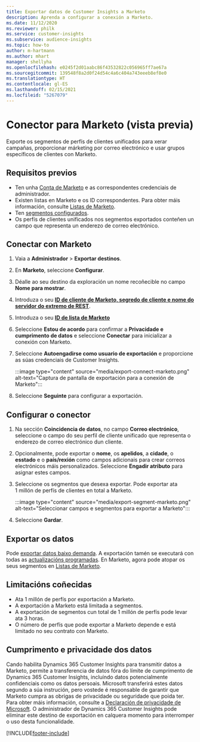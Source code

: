 ```yaml
---
title: Exportar datos de Customer Insights a Marketo
description: Aprenda a configurar a conexión a Marketo.
ms.date: 11/12/2020
ms.reviewer: philk
ms.service: customer-insights
ms.subservice: audience-insights
ms.topic: how-to
author: m-hartmann
ms.author: mhart
manager: shellyha
ms.openlocfilehash: e0245f2d01aabc86f43532822c056965ff7ae67a
ms.sourcegitcommit: 139548f8a2d0f24d54c4a6c404a743eeeb8ef8e0
ms.translationtype: HT
ms.contentlocale: gl-ES
ms.lasthandoff: 02/15/2021
ms.locfileid: "5267079"
---
```

# <a name="connector-for-marketo-preview"></a>Conector para Marketo (vista previa)

Exporte os segmentos de perfís de clientes unificados para xerar campañas, proporcionar márketing por correo electrónico e usar grupos específicos de clientes con Marketo.

## <a name="prerequisites"></a>Requisitos previos

-   Ten unha [Conta de Marketo](https://login.marketo.com/) e as correspondentes credenciais de administrador.
-   Existen listas en Marketo e os ID correspondentes. Para obter máis información, consulte [Listas de Marketo](https://docs.marketo.com/display/public/DOCS/Understanding+Static+Lists).
-   Ten [segmentos configurados](segments.md).
-   Os perfís de clientes unificados nos segmentos exportados conteñen un campo que representa un enderezo de correo electrónico.

## <a name="connect-to-marketo"></a>Conectar con Marketo

1. Vaia a **Administrador** > **Exportar destinos**.

1. En **Marketo**, seleccione **Configurar**.

1. Déalle ao seu destino da exploración un nome recoñecible no campo **Nome para mostrar**.

1. Introduza o seu **[ID de cliente de Marketo, segredo de cliente e nome do servidor do extremo de REST](https://developers.marketo.com/rest-api/authentication/)**.

1. Introduza o seu **[ID de lista de Marketo](https://docs.marketo.com/display/public/DOCS/Understanding+Static+Lists)** 

1. Seleccione **Estou de acordo** para confirmar a **Privacidade e cumprimento de datos** e seleccione **Conectar** para inicializar a conexión con Marketo.

1. Seleccione **Autoengadirse como usuario de exportación** e proporcione as súas credenciais de Customer Insights.

   :::image type="content" source="media/export-connect-marketo.png" alt-text="Captura de pantalla de exportación para a conexión de Marketo":::

1. Seleccione **Seguinte** para configurar a exportación.

## <a name="configure-the-connector"></a>Configurar o conector

1. Na sección **Coincidencia de datos**, no campo **Correo electrónico**, seleccione o campo do seu perfil de cliente unificado que representa o enderezo de correo electrónico dun cliente. 

1. Opcionalmente, pode exportar o **nome**, os **apelidos**, a **cidade**, o **esstado** e o **país/rexión** como campos adicionais para crear correos electrónicos máis personalizados. Seleccione **Engadir atributo** para asignar estes campos.

1. Seleccione os segmentos que desexa exportar. Pode exportar ata 1 millón de perfís de clientes en total a Marketo.

   :::image type="content" source="media/export-segment-marketo.png" alt-text="Seleccionar campos e segmentos para exportar a Marketo":::

1. Seleccione **Gardar**.

## <a name="export-the-data"></a>Exportar os datos

Pode [exportar datos baixo demanda](export-destinations.md). A exportación tamén se executará con todas as [actualizacións programadas](system.md#schedule-tab). En Marketo, agora pode atopar os seus segmentos en [Listas de Marketo](ttps://docs.marketo.com/display/public/DOCS/Understanding+Static+Lists).

## <a name="known-limitations"></a>Limitacións coñecidas

- Ata 1 millón de perfís por exportación a Marketo.
- A exportación a Marketo está limitada a segmentos.
- A exportación de segmentos cun total de 1 millón de perfís pode levar ata 3 horas. 
- O número de perfís que pode exportar a Marketo depende e está limitado no seu contrato con Marketo.

## <a name="data-privacy-and-compliance"></a>Cumprimento e privacidade dos datos

Cando habilita Dynamics 365 Customer Insights para transmitir datos a Marketo, permite a transferencia de datos fóra do límite de cumprimento de Dynamics 365 Customer Insights, incluíndo datos potencialmente confidenciais como os datos persoais. Microsoft transferirá estes datos segundo a súa instrución, pero vostede é responsable de garantir que Marketo cumpra as obrigas de privacidade ou seguridade que poida ter. Para obter máis información, consulte a [Declaración de privacidade de Microsoft](https://go.microsoft.com/fwlink/?linkid=396732).
O administrador de Dynamics 365 Customer Insights pode eliminar este destino de exportación en calquera momento para interromper o uso desta funcionalidade.


[!INCLUDE[footer-include](../includes/footer-banner.md)]